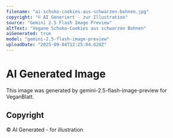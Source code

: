 ```yaml
---
filename: "ai-schoko-cookies-aus-schwarzen-bohnen.jpg"
copyright: "© AI Generiert - zur Illustration"
source: "Gemini 2.5 Flash Image Preview"
altText: "Vegane Schoko-Cookies aus schwarzen Bohnen"
aiGenerated: true
model: "gemini-2.5-flash-image-preview"
uploadDate: "2025-09-04T12:25:04.620Z"
---
```


# AI Generated Image

This image was generated by gemini-2.5-flash-image-preview for VeganBlatt.

## Copyright
© AI Generated - for illustration
